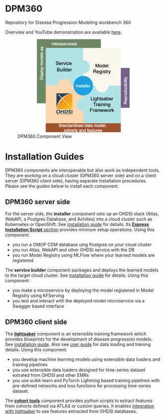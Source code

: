 
# DPM360
Repository for Disease Progression Modeling workbench 360

Overview and YouTube demonstration are available [here](https://ibm.github.io/DPM360/).

<figure><center><img src=./docs/resources/png/dpm360v2.png "DPM360" width="300"/></center><figcaption>DPM360 Component View</figcaption></figure>

# Installation Guides

DPM360 components are interoperable but also work as independent tools. They are working on a cloud cluster (DPM360 server side) and on a client server (DPM360 client side), having separate installation procedures. Please see the guides below to install each component.

## DPM360 server side

For the server side, the <b>installer</b> component sets up an OHDSI stack (Atlas, WebAPI, a Postgres Database, and Achilles) into a cloud cluster such as Kubernetes or OpenShift. See [installation guide](https://github.com/IBM/DPM360/blob/main/installer/docs/installer.md) for details. Its [<b>Express Installation Script</b> section](https://github.com/IBM/DPM360/blob/main/installer/docs/installer.md#express-installation-script) provides mininum setup operations. Using this component:
- you run a OMOP CDM database uing Postgres on your cloud cluster
- you run Atlas, WebAPI and other OHDSI service with the DB
- you run Model Registry using MLFlow where your learned models are registered

The <b>service builder</b> component packages and deploys the learned models to the target cloud cluster. See [installation guide](https://github.com/IBM/DPM360/blob/main/service_builder/docs/README.md) for details. Using this component:
- you make a microservice by deploying the model registered in Model Registry using KFServing
- you test and interact with the deployed model microservice via a Swagger based interface

## DPM360 client side

The [<b>lightsaber</b>](https://github.com/IBM/DPM360/blob/main/lightsaber/docs/index.md) component is an extensible training framework which provides blueprints for the development of disease progression models. See [installation guide](https://github.com/IBM/DPM360/blob/main/lightsaber/docs/install.md). Also see [user guide](https://github.com/IBM/DPM360/blob/main/lightsaber/docs/user_guide.md) for data loading and training details. Using this component:
- you develop machine learning models using extensible data loaders and training pipelines
- you use extensible data loaders designed for time-series dataset extrated from OHDSI and other EMRs
- you use scikit-learn and PyTorch Lightning based training pipelines with pre-defined networks and loss functions for processing time-series dataset.

The [<b>cohort tools</b>](https://github.com/IBM/DPM360/blob/main/cohort_tools/docs/index.md) component provides python scripts to extract features from cohorts defined via ATLAS or custom queries. It enables [integration with lightsaber](https://github.com/IBM/DPM360/blob/main/cohort_tools/docs/user_guide.md) to use features extracted from OHDSI databases.

